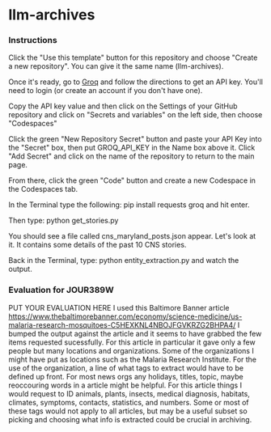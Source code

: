 # llm-archives

### Instructions

Click the "Use this template" button for this repository and choose "Create a new repository". You can give it the same name (llm-archives).

Once it's ready, go to [Groq](https://console.groq.com/keys) and follow the directions to get an API key. You'll need to login (or create an account if you don't have one).

Copy the API key value and then click on the Settings of your GitHub repository and click on "Secrets and variables" on the left side, then choose "Codespaces"

Click the green "New Repository Secret" button and paste your API Key into the "Secret" box, then put GROQ_API_KEY in the Name box above it. Click "Add Secret" and click on the name of the repository to return to the main page.

From there, click the green "Code" button and create a new Codespace in the Codespaces tab.

In the Terminal type the following: pip install requests groq and hit enter.

Then type: python get_stories.py

You should see a file called cns_maryland_posts.json appear. Let's look at it. It contains some details of the past 10 CNS stories.

Back in the Terminal, type: python entity_extraction.py and watch the output.

### Evaluation for JOUR389W

PUT YOUR EVALUATION HERE
I used this Baltimore Banner article https://www.thebaltimorebanner.com/economy/science-medicine/us-malaria-research-mosquitoes-C5HEXKNL4NBOJFGVKRZG2BHPA4/ I bumped the output against the article and it seems to have grabbed the few items requested sucessfully. For this article in particular it gave only a few people but many locations and organizations. Some of the organizations I might have put as locations such as the Malaria Research Institute. For the use of the organization, a line of what tags to extract would have to be defined up front. For most news orgs any holidays, titles, topic, maybe reoccouring words in a article might be helpful. For this article things I would request to ID animals, plants, insects, medical diagnosis, habitats, climates, symptoms, contacts, statistics, and numbers. Some or most of these tags would not apply to all articles, but may be a useful subset so picking and choosing what info is extracted could be crucial in archiving. 